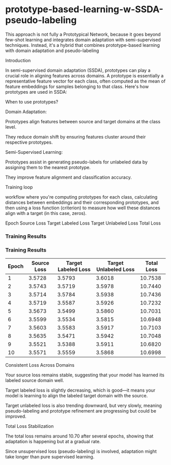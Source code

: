 # prototype-based-learning-w-SSDA-pseudo-labeling
This approach is not fully a Prototypical Network, because it goes beyond few-shot learning and integrates domain adaptation with semi-supervised techniques. Instead, it's a hybrid that combines prototype-based learning with domain adaptation and pseudo-labeling


Introduction

In semi-supervised domain adaptation (SSDA), prototypes can play a crucial role in aligning features across domains. A prototype is essentially a representative feature vector for each class, often computed as the mean of feature embeddings for samples belonging to that class. Here's how prototypes are used in SSDA:

When to use prototypes?

Domain Adaptation:

Prototypes align features between source and target domains at the class level.

They reduce domain shift by ensuring features cluster around their respective prototypes.

Semi-Supervised Learning:

Prototypes assist in generating pseudo-labels for unlabeled data by assigning them to the nearest prototype.

They improve feature alignment and classification accuracy.


Training loop

workflow where you're computing prototypes for each class, calculating distances between embeddings and their corresponding prototypes, and then using a loss function (criterion) to measure how well these distances align with a target (in this case, zeros).


Epoch	Source Loss	Target Labeled Loss	Target Unlabeled Loss	Total Loss
### Training Results

### Training Results

| Epoch | Source Loss | Target Labeled Loss | Target Unlabeled Loss | Total Loss |
|-------|------------|---------------------|----------------------|------------|
| 1     | 3.5728     | 3.5793              | 3.6018               | 10.7538    |
| 2     | 3.5743     | 3.5719              | 3.5978               | 10.7440    |
| 3     | 3.5714     | 3.5784              | 3.5938               | 10.7436    |
| 4     | 3.5719     | 3.5587              | 3.5926               | 10.7232    |
| 5     | 3.5673     | 3.5499              | 3.5860               | 10.7031    |
| 6     | 3.5599     | 3.5534              | 3.5815               | 10.6948    |
| 7     | 3.5603     | 3.5583              | 3.5917               | 10.7103    |
| 8     | 3.5635     | 3.5471              | 3.5942               | 10.7048    |
| 9     | 3.5521     | 3.5388              | 3.5911               | 10.6820    |
| 10    | 3.5571     | 3.5559              | 3.5868               | 10.6998    |


Consistent Loss Across Domains

Your source loss remains stable, suggesting that your model has learned its labeled source domain well.

Target labeled loss is slightly decreasing, which is good—it means your model is learning to align the labeled target domain with the source.

Target unlabeled loss is also trending downward, but very slowly, meaning pseudo-labeling and prototype refinement are progressing but could be improved.

Total Loss Stabilization

The total loss remains around 10.70 after several epochs, showing that adaptation is happening but at a gradual rate.

Since unsupervised loss (pseudo-labeling) is involved, adaptation might take longer than pure supervised learning.
